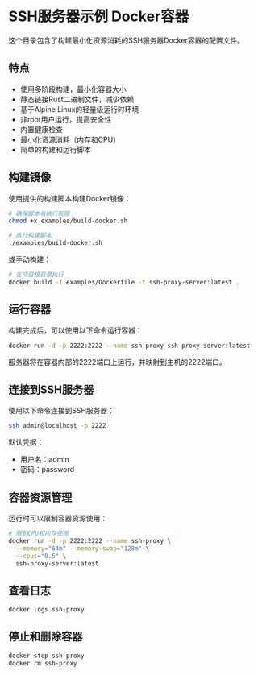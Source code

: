 # SSH服务器示例 Docker容器

这个目录包含了构建最小化资源消耗的SSH服务器Docker容器的配置文件。

## 特点

- 使用多阶段构建，最小化容器大小
- 静态链接Rust二进制文件，减少依赖
- 基于Alpine Linux的轻量级运行时环境
- 非root用户运行，提高安全性
- 内置健康检查
- 最小化资源消耗（内存和CPU）
- 简单的构建和运行脚本

## 构建镜像

使用提供的构建脚本构建Docker镜像：

```bash
# 确保脚本有执行权限
chmod +x examples/build-docker.sh

# 执行构建脚本
./examples/build-docker.sh
```

或手动构建：

```bash
# 在项目根目录执行
docker build -f examples/Dockerfile -t ssh-proxy-server:latest .
```

## 运行容器

构建完成后，可以使用以下命令运行容器：

```bash
docker run -d -p 2222:2222 --name ssh-proxy ssh-proxy-server:latest
```

服务器将在容器内部的2222端口上运行，并映射到主机的2222端口。

## 连接到SSH服务器

使用以下命令连接到SSH服务器：

```bash
ssh admin@localhost -p 2222
```

默认凭据：
- 用户名：admin
- 密码：password

## 容器资源管理

运行时可以限制容器资源使用：

```bash
# 限制CPU和内存使用
docker run -d -p 2222:2222 --name ssh-proxy \
  --memory="64m" --memory-swap="128m" \
  --cpus="0.5" \
  ssh-proxy-server:latest
```

## 查看日志

```bash
docker logs ssh-proxy
```

## 停止和删除容器

```bash
docker stop ssh-proxy
docker rm ssh-proxy
``` 